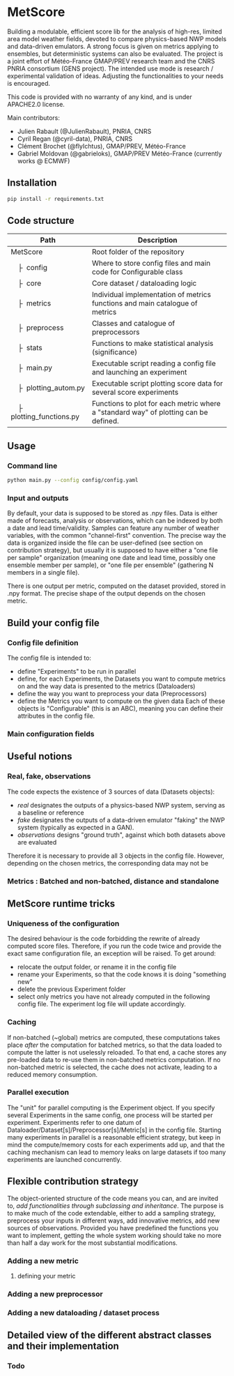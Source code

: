 # MetScore

Building a modulable, efficient score lib for the analysis of high-res, limited area model weather fields, devoted to compare physics-based NWP models and data-driven emulators. A strong focus is given on metrics applying to ensembles, but deterministic systems can also be evaluated.
The project is a joint effort of Météo-France GMAP/PREV research team and the CNRS PNRIA consortium (GENS project).
The intended use mode is research / experimental validation of ideas. Adjusting the functionalities to your needs is encouraged. 

This code is provided with no warranty of any kind, and is under APACHE2.0 license.

Main contributors:
 - Julien Rabault (@JulienRabault), PNRIA, CNRS
 - Cyril Regan (@cyril-data), PNRIA, CNRS
 - Clément Brochet (@flyIchtus), GMAP/PREV, Météo-France
 - Gabriel Moldovan (@gabrieloks), GMAP/PREV Météo-France (currently works @ ECMWF)
 
## Installation

```bash
pip install -r requirements.txt
```
## Code structure

| Path | Description |
| --- | --- |
|MetScore|Root folder of the repository|
|&ensp;&ensp;&boxvr;&nbsp; config | Where to store config files and main code for Configurable class|
|&ensp;&ensp;&boxvr;&nbsp; core |Core dataset / dataloading logic|
|&ensp;&ensp;&boxvr;&nbsp; metrics | Individual implementation of metrics functions and main catalogue of metrics|
|&ensp;&ensp;&boxvr;&nbsp; preprocess | Classes and catalogue of preprocessors|
|&ensp;&ensp;&boxvr;&nbsp; stats | Functions to make statistical analysis (significance) |
|&ensp;&ensp;&boxvr;&nbsp; main.py | Executable script reading a config file and launching an experiment |
|&ensp;&ensp;&boxvr;&nbsp; plotting_autom.py | Executable script plotting score data for several score experiments |
|&ensp;&ensp;&boxvr;&nbsp; plotting_functions.py | Functions to plot for each metric where a "standard way" of plotting can be defined. |

## Usage
### Command line
```bash
python main.py --config config/config.yaml
```
### Input and outputs
By default, your data is supposed to be stored as .npy files. Data is either made of forecasts, analysis or observations, which can be indexed by both a date and lead time/validity. Samples can feature any number of weather variables, with the common "channel-first" convention. 
The precise way the data is organized inside the file can be user-defined (see section on contribution strategy), but usually it is supposed to have either a "one file per sample" organization (meaning one date and lead time, possibly one ensemble member per sample), or "one file per ensemble" (gathering N members in a single file).

There is one output per metric, computed on the dataset provided, stored in .npy format.
The precise shape of the output depends on the chosen metric.

## Build your config file

### Config file definition
The config file is intended to:
- define "Experiments" to be run in parallel
- define, for each Experiments, the Datasets you want to compute metrics on and the way data is presented to the metrics (Dataloaders)
- define the way you want to preprocess your data (Preprocessors)
- define the Metrics you want to compute on the given data
Each of these objects is "Configurable" (this is an ABC), meaning you can define their attributes in the config file.

### Main configuration fields

## Useful notions

### Real, fake, observations
The code expects the existence of 3 sources of data (Datasets objects):

- *real* designates the outputs of a physics-based NWP system, serving as a baseline or reference
- *fake* designates the outputs of a data-driven emulator "faking" the NWP system (typically as expected in a GAN).
- *observations* designs "ground truth", against which both datasets above are evaluated

Therefore it is necessary to provide all 3 objects in the config file. 
However, depending on the chosen metrics, the corresponding data may not be

### Metrics : Batched and non-batched, distance and standalone

## MetScore runtime tricks

### Uniqueness of the configuration
The desired behaviour is the code forbidding the rewrite of already computed score files. Therefore, if you run the code twice and provide the exact same configuration file, an exception will be raised. To get around:

- relocate the output folder, or rename it in the config file
- rename your Experiments, so that the code knows it is doing "something new"
- delete the previous Experiment folder
- select only metrics you have not already computed in the following config file. The experiment log file will update accordingly.

### Caching

If non-batched (~global) metrics are computed, these computations takes place *after* the computation for batched metrics, so that the data loaded to compute the latter is not uselessly reloaded. To that end, a cache stores any pre-loaded data to re-use them in non-batched metrics computation. If no non-batched metric is selected, the cache does not activate, leading to a reduced memory consumption.

### Parallel execution
The "unit" for parallel computing is the Experiment object. If you specify several Experiments in the same config, one process will be started per experiment.
Experiments refer to one datum of Dataloader/Dataset[s]/Preprocessor[s]/Metric[s] in the config file.
Starting many experiments in parallel is a reasonable efficient strategy, but keep in mind the compute/memory costs for each experiments add up, and that the caching mechanism can lead to memory leaks on large datasets if too many experiments are launched concurrently.



## Flexible contribution strategy

The object-oriented structure of the code means you can, and are invited to, *add functionalities through subclassing and inheritance*.
The purpose is to make much of the code extendable, either to add a sampling strategy, preprocess your inputs in different ways, add innovative metrics, add new sources of observations.
Provided you have predefined the functions you want to implement, getting the whole system working should take no more than half a day work for the most substantial modifications.

### Adding a new metric
1) defining your metric

### Adding a new preprocessor

### Adding a new dataloading / dataset process


## Detailed view of the different abstract classes and their implementation

### Todo
